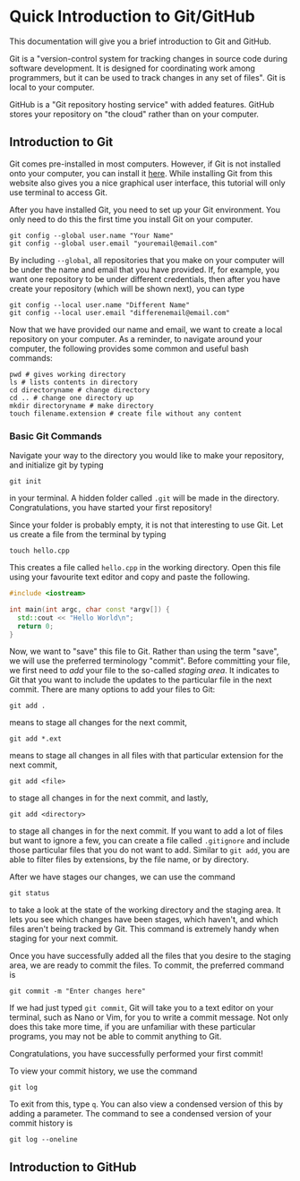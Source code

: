 # Quick Introduction to Git/GitHub

This documentation will give you a brief introduction to Git and GitHub.

Git is a "version-control system for tracking changes in source code during software development. It is designed for coordinating work among programmers, but it can be used to track changes in any set of files". Git is local to your computer.

GitHub is a "Git repository hosting service" with added features. GitHub stores your repository on "the cloud" rather than on your computer.

## Introduction to Git
Git comes pre-installed in most computers. However, if Git is not installed onto your computer, you can install it [here](https://git-scm.com/downloads). While installing Git from this website also gives you a nice graphical user interface, this tutorial will only use terminal to access Git.

After you have installed Git, you need to set up your Git environment. You only need to do this the first time you install Git on your computer.
```console
git config --global user.name "Your Name"
git config --global user.email "youremail@email.com"
```
By including `--global`, all repositories that you make on your computer will be under the name and email that you have provided. If, for example, you want one repository to be under different credentials, then after you have create your repository (which will be shown next), you can type
```console
git config --local user.name "Different Name"
git config --local user.email "differenemail@email.com"
```

Now that we have provided our name and email, we want to create a local repository on your computer. As a reminder, to navigate around your computer, the following provides some common and useful bash commands:
```console
pwd # gives working directory
ls # lists contents in directory
cd directoryname # change directory
cd .. # change one directory up
mkdir directoryname # make directory
touch filename.extension # create file without any content
```

### Basic Git Commands
Navigate your way to the directory you would like to make your repository, and initialize git by typing
```console
git init
```
in your terminal. A hidden folder called `.git` will be made in the directory. Congratulations, you have started your first repository!

Since your folder is probably empty, it is not that interesting to use Git. Let us create a file from the terminal by typing
```console
touch hello.cpp
```
This creates a file called `hello.cpp` in the working directory. Open this file using your favourite text editor and copy and paste the following.
```c++
#include <iostream>

int main(int argc, char const *argv[]) {
  std::cout << "Hello World\n";
  return 0;
}
```
Now, we want to "save" this file to Git. Rather than using the term "save", we will use the preferred terminology "commit". Before committing your file, we first need to *add* your file to the so-called *staging area*. It indicates to Git that you want to include the updates to the particular file in the next commit. There are many options to add your files to Git:
```console
git add .
```
means to stage all changes for the next commit,
```console
git add *.ext
```
means to stage all changes in all files with that particular extension for the next commit,
```console
git add <file>
```
to stage all changes in <file> for the next commit, and lastly,
```console
git add <directory>
```
to stage all changes in <directory> for the next commit. If you want to add a lot of files but want to ignore a few, you can create a file called `.gitignore` and include those particular files that you do not want to add. Similar to `git add`, you are able to filter files by extensions, by the file name, or by directory.

After we have stages our changes, we can use the command
```console
git status
```
to take a look at the state of the working directory and the staging area. It lets you see which changes have been stages, which haven't, and which files aren't being tracked by Git. This command is extremely handy when staging for your next commit.

Once you have successfully added all the files that you desire to the staging area, we are ready to commit the files. To commit, the preferred command is
```console
git commit -m "Enter changes here"
```
If we had just typed `git commit`, Git will take you to a text editor on your terminal, such as Nano or Vim, for you to write a commit message. Not only does this take more time, if you are unfamiliar with these particular programs, you may not be able to commit anything to Git.

Congratulations, you have successfully performed your first commit!

To view your commit history, we use the command
```console
git log
```
To exit from this, type `q`. You can also view a condensed version of this by adding a parameter. The command to see a condensed version of your commit history is
```console
git log --oneline
```



## Introduction to GitHub
